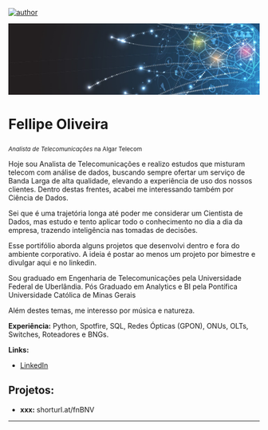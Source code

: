 [![author](https://img.shields.io/badge/author-fellipe-red.svg)](https://www.linkedin.com/in/fellipe-oliveira/)

<p align="center">
  <img src="data5.png" >
</p>

# Fellipe Oliveira
<sub>*Analista de Telecomunicações* na Algar Telecom</sub>

Hoje sou Analista de Telecomunicações e realizo estudos que misturam telecom com análise de dados, buscando sempre ofertar um serviço de Banda Larga de alta qualidade, elevando a experiência de uso dos nossos clientes. Dentro destas frentes, acabei me interessando também por Ciência de Dados.

Sei que é uma trajetória longa até poder me considerar um Cientista de Dados, mas estudo e tento aplicar todo o conhecimento no dia a dia da empresa, trazendo inteligência nas tomadas de decisões.

Esse portifólio aborda alguns projetos que desenvolvi dentro e fora do ambiente corporativo. A ideia é postar ao menos um projeto por bimestre e divulgar aqui e no linkedin.

Sou graduado em Engenharia de Telecomunicações pela Universidade Federal de Uberlândia.
Pós Graduado em Analytics e BI pela Pontífica Universidade Católica de Minas Gerais

Além destes temas, me interesso por música e natureza.

**Experiência:** Python, Spotfire, SQL, Redes Ópticas (GPON), ONUs, OLTs, Switches, Roteadores e BNGs.

**Links:**
* [LinkedIn](https://www.linkedin.com/in/fellipe-oliveira/)



## Projetos:


* **xxx:** shorturl.at/fnBNV


---





